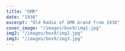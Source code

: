 ```yaml
---
title: "GMR"
date: "1938"
excerpt: "Old Radio of GMR brand from 1938"
cover_image: "/images/box9/img1.jpg"
img2: "/images/box9/img2.jpg"
img3: "/images/box9/img3.jpg"
---
```

